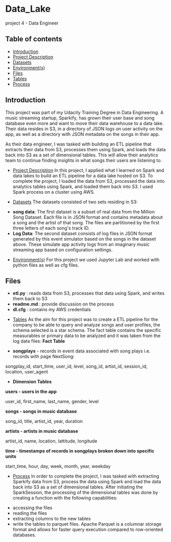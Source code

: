 # Data_Lake
project 4 - Data Engineer

## Table of contents
* [Introduction](#introduction)
* [Project Description](#project_description)
* [Datasets](#datasets)
* [Environment(s)](#environment)
* [Files](#Files)
* [Tables](#tables)
* [Process](#Process)


## Introduction
This project was part of my Udacity Training Degree in Data Engineering. A music streaming startup, Sparkify, has grown their user base and song database even more and want to move their data warehouse to a data lake. Their data resides in S3, in a directory of JSON logs on user activity on the app, as well as a directory with JSON metadata on the songs in their app.

As their data engineer, I was tasked with building an ETL pipeline that extracts their data from S3, processes them using Spark, and loads the data back into S3 as a set of dimensional tables. This will allow their analytics team to continue finding insights in what songs their users are listening to.

* [Project Description](#project_description)
In this project, I applied what I learned on Spark and data lakes to build an ETL pipeline for a data lake hosted on S3. To complete the project, I loaded the data from S3, processed the data into analytics tables using Spark, and loaded them back into S3. I used Spark process on a cluster using AWS.

* [Datasets](#datasets)
The datasets consisted of two sets residing in S3:
- **song data**: The first dataset is a subset of real data from the Million Song Dataset. Each file is in JSON format and contains metadata about a song and the artist of that song. The files are partitioned by the first three letters of each song's track ID.
- **Log Data**: The second dataset consists of log files in JSON format generated by this event simulator based on the songs in the dataset above. These simulate app activity logs from an imaginary music streaming app based on configuration settings.

* [Environment(s)](#environment)
For this project we used Jupyter Lab and worked with python files as well as cfg files. 

## Files
- **etl.py** : reads data from S3, processes that data using Spark, and writes them back to S3
- **readme.md** : provide discussion on the process
- **dl.cfg** : contains my AWS credentials

* [Tables](#tables)
As the aim for this project was to create a ETL pipeline for the company to be able to query and analyze songs and user profiles, the schema selected is a star schema. The fact table contains the specific measurables or primary data to be analyzed and it was taken from the log data files:
**Fact Table**
- **songplays** - records in event data associated with song plays i.e. records with page NextSong:

songplay_id, start_time, user_id, level, song_id, artist_id, session_id, location, user_agent
- **Dimension Tables**

**users - users in the app**

user_id, first_name, last_name, gender, level

**songs - songs in music database**

song_id, title, artist_id, year, duration

**artists - artists in music database**

artist_id, name, location, lattitude, longitude

**time - timestamps of records in songplays broken down into specific units**

start_time, hour, day, week, month, year, weekday

* [Process](#Process)
In order to complete the project, I was tasked with extracting Sparkify data from S3, process the data using Spark and load the data back into S3 as a set of dimensional tables.
After initiating the SparkSession, the processing of the dimensional tables was done by creating a function with the following capabilities:  
- accessing the files 
- reading the files  
- extracting columns to the new tables  
- write the tables to parquet files. Apache Parquet is a columnar storage format and allows for faster query execution compared to row-oriented databases.  




